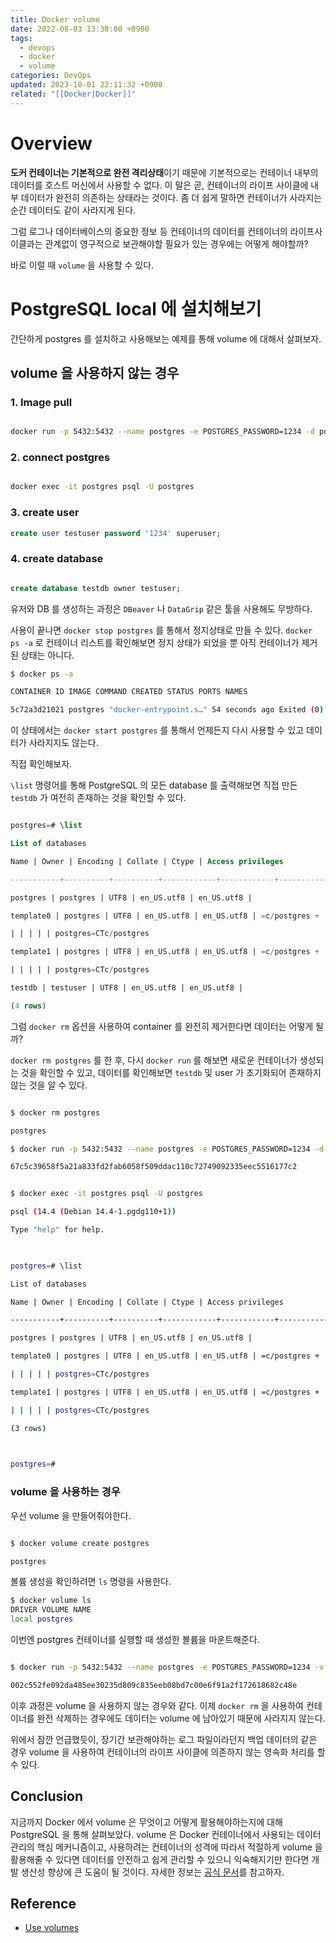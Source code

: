 ```yaml
---
title: Docker volume
date: 2022-08-03 13:38:00 +0900
tags:
  - devops
  - docker
  - volume
categories: DevOps
updated: 2023-10-01 22:11:32 +0900
related: "[[Docker|Docker]]"
---
```


# Overview

**도커 컨테이너는 기본적으로 완전 격리상태**이기 때문에 기본적으로는 컨테이너 내부의 데이터를 호스트 머신에서 사용할 수 없다. 이 말은 곧, 컨테이너의 라이프 사이클에 내부 데이터가 완전히 의존하는 상태라는 것이다. 좀 더 쉽게 말하면 컨테이너가 사라지는 순간 데이터도 같이 사라지게 된다.

그럼 로그나 데이터베이스의 중요한 정보 등 컨테이너의 데이터를 컨테이너의 라이프사이클과는 관계없이 영구적으로 보관해야할 필요가 있는 경우에는 어떻게 해야할까?

바로 이럴 때 `volume` 을 사용할 수 있다.

# PostgreSQL local 에 설치해보기

간단하게 postgres 를 설치하고 사용해보는 예제를 통해 volume 에 대해서 살펴보자.

## volume 을 사용하지 않는 경우

### 1. Image pull

```bash

docker run -p 5432:5432 --name postgres -e POSTGRES_PASSWORD=1234 -d postgres

```

### 2. connect postgres

```bash

docker exec -it postgres psql -U postgres

```

### 3. create user

```sql
create user testuser password '1234' superuser;
```

### 4. create database

```sql

create database testdb owner testuser;

```

유저와 DB 를 생성하는 과정은 `DBeaver` 나 `DataGrip` 같은 툴을 사용해도 무방하다.

사용이 끝나면 `docker stop postgres` 를 통해서 정지상태로 만들 수 있다. `docker ps -a` 로 컨테이너 리스트를 확인해보면 정지 상태가 되었을 뿐 아직 컨테이너가 제거된 상태는 아니다.

```bash
$ docker ps -a

CONTAINER ID IMAGE COMMAND CREATED STATUS PORTS NAMES

5c72a3d21021 postgres "docker-entrypoint.s…" 54 seconds ago Exited (0) 43 seconds ago postgres
```

이 상태에서는 `docker start postgres` 를 통해서 언제든지 다시 사용할 수 있고 데이터가 사라지지도 않는다.

직접 확인해보자.

`\list` 명령어를 통해 PostgreSQL 의 모든 database 를 출력해보면 직접 만든 `testdb` 가 여전히 존재하는 것을 확인할 수 있다.

```sql

postgres=# \list

List of databases

Name | Owner | Encoding | Collate | Ctype | Access privileges

-----------+----------+----------+------------+------------+-----------------------

postgres | postgres | UTF8 | en_US.utf8 | en_US.utf8 |

template0 | postgres | UTF8 | en_US.utf8 | en_US.utf8 | =c/postgres +

| | | | | postgres=CTc/postgres

template1 | postgres | UTF8 | en_US.utf8 | en_US.utf8 | =c/postgres +

| | | | | postgres=CTc/postgres

testdb | testuser | UTF8 | en_US.utf8 | en_US.utf8 |

(4 rows)

```

그럼 `docker rm` 옵션을 사용하여 container 를 완전히 제거한다면 데이터는 어떻게 될까?

`docker rm postgres` 를 한 후, 다시 `docker run` 를 해보면 새로운 컨테이너가 생성되는 것을 확인할 수 있고, 데이터를 확인해보면 `testdb` 및 user 가 초기화되어 존재하지 않는 것을 알 수 있다.

```bash

$ docker rm postgres

postgres

$ docker run -p 5432:5432 --name postgres -e POSTGRES_PASSWORD=1234 -d postgres

67c5c39658f5a21a833fd2fab6058f509ddac110c72749092335eec5516177c2

```

```bash

$ docker exec -it postgres psql -U postgres

psql (14.4 (Debian 14.4-1.pgdg110+1))

Type "help" for help.

  

postgres=# \list

List of databases

Name | Owner | Encoding | Collate | Ctype | Access privileges

-----------+----------+----------+------------+------------+-----------------------

postgres | postgres | UTF8 | en_US.utf8 | en_US.utf8 |

template0 | postgres | UTF8 | en_US.utf8 | en_US.utf8 | =c/postgres +

| | | | | postgres=CTc/postgres

template1 | postgres | UTF8 | en_US.utf8 | en_US.utf8 | =c/postgres +

| | | | | postgres=CTc/postgres

(3 rows)

  

postgres=#

```

### volume 을 사용하는 경우

우선 volume 을 만들어줘야한다.

```bash

$ docker volume create postgres

postgres

```

볼륨 생성을 확인하려면 `ls` 명령을 사용한다.

```bash
$ docker volume ls
DRIVER VOLUME NAME
local postgres
```
이번엔 postgres 컨테이너를 실행할 때 생성한 볼륨을 마운트해준다.

```bash

$ docker run -p 5432:5432 --name postgres -e POSTGRES_PASSWORD=1234 -v postgres:/var/lib/postgresql/data -d postgres

002c552fe092da485ee30235d809c835eeb08bd7c00e6f91a2f172618682c48e

```

이후 과정은 volume 을 사용하지 않는 경우와 같다. 이제 `docker rm` 을 사용하여 컨테이너를 완전 삭제하는 경우에도 데이터는 volume 에 남아있기 때문에 사라지지 않는다.

위에서 잠깐 언급했듯이, 장기간 보관해야하는 로그 파일이라던지 백업 데이터의 같은 경우 volume 을 사용하여 컨테이너의 라이프 사이클에 의존하지 않는 영속화 처리를 할 수 있다.

## Conclusion

지금까지 Docker 에서 volume 은 무엇이고 어떻게 활용해야하는지에 대해 PostgreSQL 을 통해 살펴보았다. volume 은 Docker 컨테이너에서 사용되는 데이터 관리의 핵심 메커니즘이고, 사용하려는 컨테이너의 성격에 따라서 적절하게 volume 을 활용해줄 수 있다면 데이터를 안전하고 쉽게 관리할 수 있으니 익숙해지기만 한다면 개발 생산성 향상에 큰 도움이 될 것이다. 자세한 정보는 [공식 문서](https://docs.docker.com/storage/volumes/)를 참고하자.

## Reference

- [Use volumes](https://docs.docker.com/storage/volumes/)
